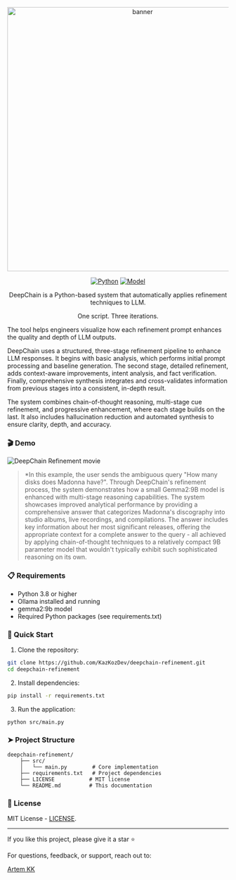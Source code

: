 <p align="center">
  <img src="https://github.com/user-attachments/assets/958180f9-798a-442c-b93d-4e561358f33e" width="600" alt="banner">
</p>

<p align="center">
  <a href="https://www.python.org"><img src="https://img.shields.io/badge/Python-3.8+-blue.svg" alt="Python"></a>
  <a href="https://ollama.ai"><img src="https://img.shields.io/badge/Model-gemma2:9b-purple.svg" alt="Model"></a>
</p>

<p align="center">DeepChain is a Python-based system that automatically applies refinement techniques to LLM.</p>
<p align="center">One script. Three iterations.</p>

The tool helps engineers visualize how each refinement prompt enhances the quality and depth of LLM outputs.

DeepChain uses a structured, three-stage refinement pipeline to enhance LLM responses. It begins with basic analysis, which performs initial prompt processing and baseline generation. The second stage, detailed refinement, adds context-aware improvements, intent analysis, and fact verification. Finally, comprehensive synthesis integrates and cross-validates information from previous stages into a consistent, in-depth result.

The system combines chain-of-thought reasoning, multi-stage cue refinement, and progressive enhancement, where each stage builds on the last. It also includes hallucination reduction and automated synthesis to ensure clarity, depth, and accuracy.

### 🎬 Demo

![DeepChain Refinement movie](https://github.com/kazkozdev/deepchain-refinement/blob/main/deepchain-refinement-movie.gif)

> *In this example, the user sends the ambiguous query "How many disks does Madonna have?". Through DeepChain's refinement process, the system demonstrates how a small Gemma2:9B model is enhanced with multi-stage reasoning capabilities. The system showcases improved analytical performance by providing a comprehensive answer that categorizes Madonna's discography into studio albums, live recordings, and compilations. The answer includes key information about her most significant releases, offering the appropriate context for a complete answer to the query - all achieved by applying chain-of-thought techniques to a relatively compact 9B parameter model that wouldn't typically exhibit such sophisticated reasoning on its own.

### 📋 Requirements

- Python 3.8 or higher
- Ollama installed and running
- gemma2:9b model
- Required Python packages (see requirements.txt)

### 🚩 Quick Start

1. Clone the repository:
```bash
git clone https://github.com/KazKozDev/deepchain-refinement.git
cd deepchain-refinement
```

2. Install dependencies:
```bash
pip install -r requirements.txt
```

3. Run the application:
```bash
python src/main.py
```
### ➤ Project Structure
```
deepchain-refinement/
    ├── src/
    │   └── main.py        # Core implementation
    ├── requirements.txt   # Project dependencies
    ├── LICENSE           # MIT license
    └── README.md         # This documentation
```

### 📄 License

MIT License - [LICENSE](LICENSE).

---
If you like this project, please give it a star ⭐

For questions, feedback, or support, reach out to:

[Artem KK](https://www.linkedin.com/in/kazkozdev/)

